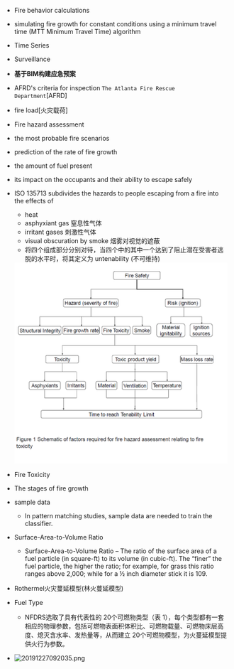 - Fire behavior calculations
- simulating fire growth for constant conditions using a minimum travel time
  (MTT Minimum Travel Time) algorithm
- Time Series
- Surveillance
-  **基于BIM构建应急预案** 

- AFRD's criteria for inspection `The Atlanta Fire Rescue Department`[AFRD]

- fire load[火灾载荷]

-  Fire hazard assessment

  - the most probable fire scenarios
  - prediction of the rate of fire growth
  - the amount of fuel present
  - its impact on the occupants and their ability to escape safely

- ISO 135713 subdivides the hazards to people escaping from a fire into the effects of

  - heat
  - asphyxiant gas 窒息性气体
  - irritant gases 刺激性气体
  - visual obscuration by smoke 烟雾对视觉的遮蔽
  - 将四个组成部分分别对待，当四个中的其中一个达到了阻止潜在受害者逃脱的水平时，将其定义为 untenability (不可维持)

  <img src="FireKeywords.assets/image-20191225121920386.png" alt="image-20191225121920386" style="zoom:50%;" />

  

- Fire Toxicity

- The stages of fire growth
- sample data 
  - In pattern matching studies, sample data are needed to train the classifier.

- Surface-Area-to-Volume Ratio
  -   Surface-Area-to-Volume Ratio – The ratio of the surface area of a fuel particle (in square-ft) to
its volume (in cubic-ft). The “finer” the fuel particle, the higher the ratio; for example, for grass
this ratio ranges above 2,000; while for a ½ inch diameter stick it is 109.

- Rothermel火灾蔓延模型(林火蔓延模型)
- Fuel  Type
  - NFDRS选取了具有代表性的 20个可燃物类型（表 1），每个类型都有一套相应的物理参数，包括可燃物表面积体积比、可燃物载量、可燃物床层高度、熄灭含水率、发热量等，从而建立
20个可燃物模型，为火蔓延模型提供火行为参数。
- ![20191227092035.png](https://i.loli.net/2019/12/27/Wc97KtSeyQNILEh.png)